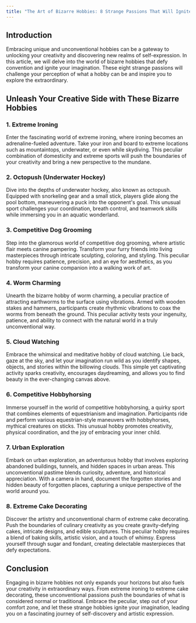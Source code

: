 ```yaml
---
title: "The Art of Bizarre Hobbies: 8 Strange Passions That Will Ignite Your Creativity"
---
```


## Introduction

Embracing unique and unconventional hobbies can be a gateway to unlocking your creativity and discovering new realms of self-expression. In this article, we will delve into the world of bizarre hobbies that defy convention and ignite your imagination. These eight strange passions will challenge your perception of what a hobby can be and inspire you to explore the extraordinary.

## Unleash Your Creative Side with These Bizarre Hobbies

### 1. Extreme Ironing

Enter the fascinating world of extreme ironing, where ironing becomes an adrenaline-fueled adventure. Take your iron and board to extreme locations such as mountaintops, underwater, or even while skydiving. This peculiar combination of domesticity and extreme sports will push the boundaries of your creativity and bring a new perspective to the mundane.

### 2. Octopush (Underwater Hockey)

Dive into the depths of underwater hockey, also known as octopush. Equipped with snorkeling gear and a small stick, players glide along the pool bottom, maneuvering a puck into the opponent's goal. This unusual sport challenges your coordination, breath control, and teamwork skills while immersing you in an aquatic wonderland.

### 3. Competitive Dog Grooming

Step into the glamorous world of competitive dog grooming, where artistic flair meets canine pampering. Transform your furry friends into living masterpieces through intricate sculpting, coloring, and styling. This peculiar hobby requires patience, precision, and an eye for aesthetics, as you transform your canine companion into a walking work of art.

### 4. Worm Charming

Unearth the bizarre hobby of worm charming, a peculiar practice of attracting earthworms to the surface using vibrations. Armed with wooden stakes and hammers, participants create rhythmic vibrations to coax the worms from beneath the ground. This peculiar activity tests your ingenuity, patience, and ability to connect with the natural world in a truly unconventional way.

### 5. Cloud Watching

Embrace the whimsical and meditative hobby of cloud watching. Lie back, gaze at the sky, and let your imagination run wild as you identify shapes, objects, and stories within the billowing clouds. This simple yet captivating activity sparks creativity, encourages daydreaming, and allows you to find beauty in the ever-changing canvas above.

### 6. Competitive Hobbyhorsing

Immerse yourself in the world of competitive hobbyhorsing, a quirky sport that combines elements of equestrianism and imagination. Participants ride and perform various equestrian-style maneuvers with hobbyhorses, mythical creatures on sticks. This unusual hobby promotes creativity, physical coordination, and the joy of embracing your inner child.

### 7. Urban Exploration

Embark on urban exploration, an adventurous hobby that involves exploring abandoned buildings, tunnels, and hidden spaces in urban areas. This unconventional pastime blends curiosity, adventure, and historical appreciation. With a camera in hand, document the forgotten stories and hidden beauty of forgotten places, capturing a unique perspective of the world around you.

### 8. Extreme Cake Decorating

Discover the artistry and unconventional charm of extreme cake decorating. Push the boundaries of culinary creativity as you create gravity-defying cakes, intricate designs, and edible sculptures. This peculiar hobby requires a blend of baking skills, artistic vision, and a touch of whimsy. Express yourself through sugar and fondant, creating delectable masterpieces that defy expectations.

## Conclusion

Engaging in bizarre hobbies not only expands your horizons but also fuels your creativity in extraordinary ways. From extreme ironing to extreme cake decorating, these unconventional passions push the boundaries of what is considered normal or traditional. Embrace the peculiar, step out of your comfort zone, and let these strange hobbies ignite your imagination, leading you on a fascinating journey of self-discovery and artistic expression.
